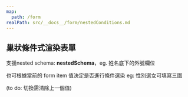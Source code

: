 ```yaml
---
map:
  path: /form
realPath: src/__docs__/form/nestedConditions.md
---
```


## 巢狀條件式渲染表單

支援nested schema: **nestedSchema**，eg. 姓名底下的外號欄位

也可根據當前的 form item 值決定是否進行條件選染
eg: 性別選女可填寫三圍

(to do: 切換需清除上一個值)


<demo
  src="../components/form/nestedConditions.vue"
  title="enhanced el-form"
  desc="於schema中定義defaultValue即可自動將prop綁定到data上，便不需定義data model的初始值">
</demo>

<API src="../components/EnhancedElForm.vue" lang="zh"></API>
